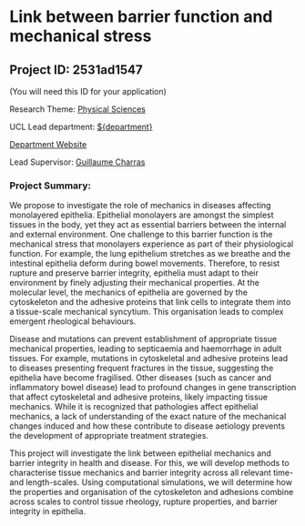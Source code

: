 # Link between barrier function and mechanical stress

## Project ID: **2531ad1547**
(You will need this ID for your application)

Research Theme: [Physical Sciences](../themes/physical-sciences.md)

UCL Lead department: [${department}](../departments/london-centre-for-nanotechnology.md)

[Department Website](https://www.london-nano.com)

Lead Supervisor: [Guillaume Charras](https://profiles.ucl.ac.uk/10135)

### Project Summary:

We propose to investigate the role of mechanics in diseases affecting monolayered epithelia. Epithelial monolayers are amongst the simplest tissues in the body, yet they act as essential barriers between the internal and external environment. One challenge to this barrier function is the mechanical stress that monolayers experience as part of their physiological function. For example, the lung epithelium stretches as we breathe and the intestinal epithelia deform during bowel movements. Therefore, to resist rupture and preserve barrier integrity, epithelia must adapt to their environment by finely adjusting their mechanical properties. At the molecular level, the mechanics of epithelia are governed by the cytoskeleton and the adhesive proteins that link cells to integrate them into a tissue-scale mechanical syncytium. This organisation leads to complex emergent rheological behaviours. 

Disease and mutations can prevent establishment of appropriate tissue mechanical properties, leading to septicaemia and haemorrhage in adult tissues. For example, mutations in cytoskeletal and adhesive proteins lead to diseases presenting frequent fractures in the tissue, suggesting the epithelia have become fragilised. Other diseases (such as cancer and inflammatory bowel disease) lead to profound changes in gene transcription that affect cytoskeletal and adhesive proteins, likely impacting tissue mechanics. While it is recognized that pathologies affect epithelial mechanics, a lack of understanding of the exact nature of the mechanical changes induced and how these contribute to disease aetiology prevents the development of appropriate treatment strategies. 

This project will investigate the link between epithelial mechanics and barrier integrity in health and disease. For this, we will develop methods to characterise tissue mechanics and barrier integrity across all relevant time- and length-scales. Using computational simulations, we will determine how the properties and organisation of the cytoskeleton and adhesions combine across scales to control tissue rheology, rupture properties, and barrier integrity in epithelia.
